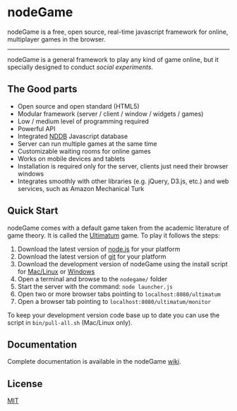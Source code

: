 # nodeGame

nodeGame is a free, open source, real-time javascript framework for
online, multiplayer games in the browser.

---

nodeGame is a general framework to play any kind of game online, but
it specially designed to conduct _social experiments_.

## The Good parts

 - Open source and open standard (HTML5)
 - Modular framework (server / client / window / widgets / games)
 - Low / medium level of programming required
 - Powerful API
 - Integrated
   [NDDB](http://nodegame.github.com/NDDB/docs/nddb.js.html)
   Javascript database
 - Server can run multiple games at the same time
 - Customizable waiting rooms for online games
 - Works on mobile devices and tablets
 - Installation is required only for the server, clients just need their browser windows
 - Integrates smoothly with other libraries (e.g. jQuery, D3.js, etc.)
   and web services, such as Amazon Mechanical Turk

## Quick Start

nodeGame comes with a default game taken from the academic literature
of game theory. It is called the
[Ultimatum](http://en.wikipedia.org/wiki/Ultimatum_game) game. To play
it follows the steps:

  1. Download the latest version of [node.js](http://nodejs.org) for
  your platform
  2. Download the latest version of [git](http://www.git-scm.com) for
  your platform
  3. Download the development version of nodeGame using the install
  script for
  [Mac/Linux](https://raw.githubusercontent.com/nodeGame/nodegame/master/bin/install.latest.sh)
  or
  [Windows](https://raw.githubusercontent.com/nodeGame/nodegame/master/bin/install.latest.cmd)
  4. Open a terminal and browse to the `nodegame/` folder
  5. Start the server with the command: `node launcher.js`
  6. Open two or more browser tabs pointing to
  `localhost:8080/ultimatum`
  7. Open a browser tab pointing to
  `localhost:8080/ultimatum/monitor`
  
To keep your development version code base up to date you can use the
script in `bin/pull-all.sh` (Mac/Linux only).

## Documentation

Complete documentation is available in the nodeGame
[wiki](https://github.com/nodeGame/nodegame/wiki).

## License

[MIT](LICENSE)
